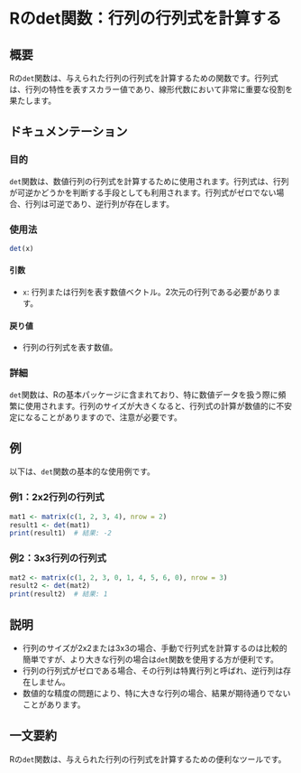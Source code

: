 <!--
Meta Description: # Rのdet関数：行列の行列式を計算する ## 概要 Rの`det`関数は、与えられた行列の行列式を計算するための関数です。行列式は、行列の特性を表すスカラー値であり、線形代数において非常に重要な役割を果たします。 ## ドキュメンテーション ### 目的 `det`関数は、数値行列の行列式を計算...
Meta Keywords: det, 関数は, 行列式は, mat1, matrix
-->

# Rのdet関数：行列の行列式を計算する

## 概要
Rの`det`関数は、与えられた行列の行列式を計算するための関数です。行列式は、行列の特性を表すスカラー値であり、線形代数において非常に重要な役割を果たします。

## ドキュメンテーション
### 目的
`det`関数は、数値行列の行列式を計算するために使用されます。行列式は、行列が可逆かどうかを判断する手段としても利用されます。行列式がゼロでない場合、行列は可逆であり、逆行列が存在します。

### 使用法
```R
det(x)
```

#### 引数
- `x`: 行列または行列を表す数値ベクトル。2次元の行列である必要があります。

#### 戻り値
- 行列の行列式を表す数値。

### 詳細
`det`関数は、Rの基本パッケージに含まれており、特に数値データを扱う際に頻繁に使用されます。行列のサイズが大きくなると、行列式の計算が数値的に不安定になることがありますので、注意が必要です。

## 例
以下は、`det`関数の基本的な使用例です。

### 例1：2x2行列の行列式
```R
mat1 <- matrix(c(1, 2, 3, 4), nrow = 2)
result1 <- det(mat1)
print(result1)  # 結果: -2
```

### 例2：3x3行列の行列式
```R
mat2 <- matrix(c(1, 2, 3, 0, 1, 4, 5, 6, 0), nrow = 3)
result2 <- det(mat2)
print(result2)  # 結果: 1
```

## 説明
- 行列のサイズが2x2または3x3の場合、手動で行列式を計算するのは比較的簡単ですが、より大きな行列の場合は`det`関数を使用する方が便利です。
- 行列の行列式がゼロである場合、その行列は特異行列と呼ばれ、逆行列は存在しません。
- 数値的な精度の問題により、特に大きな行列の場合、結果が期待通りでないことがあります。

## 一文要約
Rの`det`関数は、与えられた行列の行列式を計算するための便利なツールです。